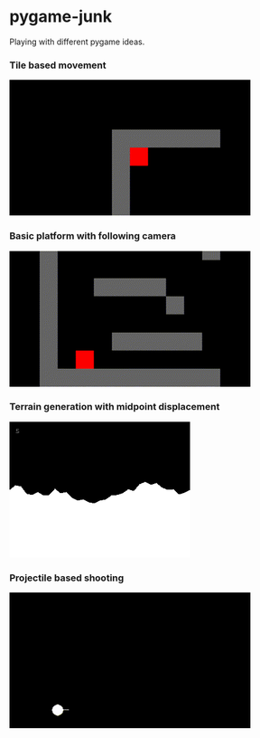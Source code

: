 # pygame-junk

Playing with different pygame ideas.

### Tile based movement

![tile_move](examples/tile_move.gif)

### Basic platform with following camera

![platform](examples/platform.gif)

### Terrain generation with midpoint displacement

![terrain](examples/terrain.png)

### Projectile based shooting

![launcher](examples/launcher.gif)
